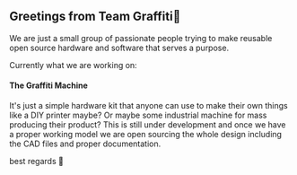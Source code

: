 ## Greetings from Team Graffiti👋
We are just a small group of passionate people trying to make reusable open source hardware and software that serves a purpose. 

Currently what we are working on:
#### The Graffiti Machine 
It's just a simple hardware kit that anyone can use to make their own things like a DIY printer maybe? Or maybe some industrial machine for mass producing their product?
This is still under development and once we have a proper working model we are open sourcing the whole design including the CAD files and proper documentation.

best regards 💟
